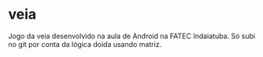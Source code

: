 # veia
Jogo da veia desenvolvido na aula de Android na FATEC Indaiatuba.
Só subi no git por conta da lógica doida usando matriz.